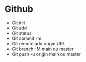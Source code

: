 # Github

- Git init 
- Git add
- Git status
- Git commit -m
- Git remote add origin URL 
- Git branch -M main ou master 
- Git push -u origin main ou master